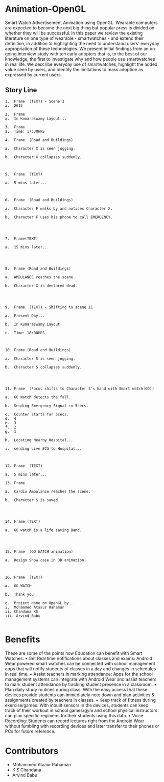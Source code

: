 # Animation-OpenGL
Smart Watch Advertisement Animation using OpenGL.
	Wearable computers are expected to become the next big thing but popular press is divided on whether they will be successful. In this paper we review the existing literature on one type of wearable - smartwatches - and extend their definition, in addition to highlighting the need to understand users' everyday appropriation of these technologies. We present initial findings from an on going interview study with ten early adopters that is, to the best of our knowledge, the first to investigate why and how people use smartwatches in real life. We describe everyday use of smartwatches, highlight the added value seen by users, and identify the limitations to mass adoption as expressed by current users.

## Story Line

```
1.	Frame  (TEXT) - Scene I
a.	2015

2.	Frame 
a.	In Kumaraswamy Layout...

3.	Frame 
a.	Time: 17:30HRS

4.	Frame  (Road and Buildings)

a.	Character X is seen jogging. 

b.	Character X collapses suddenly.



5.	Frame  (TEXT)

a.	5 mins later...



6.	Frame  (Road and Buildings)

a.	Character F walks by and notices Character X.

b.	Character F uses his phone to call EMERGENCY.




7.	Frame(TEXT)

a.	15 mins later...




8.	Frame (Road and Buildings)

a.	AMBULANCE reaches the scene.

b.	Character X is declared dead.




9.	Frame  (TEXT) - Shifting to scene II

a.	Present Day...

b.	In Kumaraswamy Layout

c.	Time: 18:00HRS



10.	Frame (Road and Buildings)

a.	Character S is seen jogging. 

b.	Character S collapses suddenly.




11.	Frame  (Focus shifts to Character S's hand with Smart watch(GO))

a.	GO Watch detects the fall.

b.	Sending Emergency Signal in 5secs.

c.	Counter starts for 5secs.
d.	4
e.	3
f.	2
g.	1

h.	Locating Nearby Hospital...

i.	sending Live ECG to Hospital...



12.	Frame  (TEXT)

a.	5 mins later...

13.	Frame 

a.	Cardio Ambulance reaches the scene.

b.	Character S is saved.




14.	Frame (TEXT)

a.	GO watch is a life saving Band.




15.	Frame  (GO WATCH animation)

a.	Design Show case in 3D animation.



16.	Frame  (TEXT)

a.	GO WATCH

b.	Thank you

c.	Project done on OpenGL by..
i.	Mohammed Ataaur Rahaman
ii.	Chandana KS
iii. Arvind Babu
	
```
# Benefits
These are some of the points how Education can benefit with Smart Watches.
• Get Real time notifications about classes and exams: Android Wear powered smart watches can be connected with school management apps that will notify students of classes in a day and changes in schedules in real time.
• Assist teachers in marking attendance: Apps for the school management systems can integrate with Android Wear and assist teachers to mark student attendance by tracking student presence in a classroom.
• Plan daily study routines during class: With the easy access that these devices provide students can immediately note down and plan activities & assignments created by teachers in classes.
• Keep track of fitness during exercise/games: With inbuilt sensors in the devices, students can keep track of their workout in school games/gym and school physical instructors can plan specific regimens for their students using this data.
• Voice Recording: Students can record lectures right from the Android Wear without fumbling with recording devices and later transfer to their phones or PCs for future reference.

# Contributors
- Mohammed Ataaur Rahaman
- K S Chandana
- Arvind Babu
